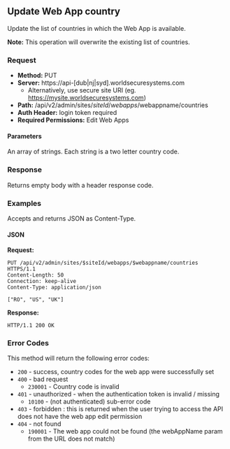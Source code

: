 ## Update Web App country

Update the list of countries in which the Web App is available.

**Note:** This operation will overwrite the existing list of countries.

### Request

* **Method:** PUT
* **Server:** https://api-[dub|nj|syd].worldsecuresystems.com
  * Alternatively, use secure site URI (eg. https://mysite.worldsecuresystems.com)
* **Path:** /api/v2/admin/sites/$siteId/webapps/$webappname/countries
* **Auth Header:** login token required
* **Required Permissions:** Edit Web Apps

#### Parameters ####

An array of strings. Each string is a two letter country code.

### Response

Returns empty body with a header response code.

### Examples

Accepts and returns JSON as Content-Type.

#### JSON

**Request:**
~~~
PUT /api/v2/admin/sites/$siteId/webapps/$webappname/countries HTTPS/1.1
Content-Length: 50
Connection: keep-alive
Content-Type: application/json
 
["RO", "US", "UK"]
~~~

**Response:**

~~~
HTTP/1.1 200 OK
~~~

### Error Codes

This method will return the following error codes:

* `200` - success, country codes for the web app were successfully set
* `400` - bad request
  * `230001` - Country code is invalid
* `401` - unauthorized - when the authentication token is invalid / missing
	* `10100` - (not authenticated) sub-error code
* `403` - forbidden : this is returned when the user trying to access the API does not have the web app edit permission
* `404` - not found
	* `190001` - The web app could not be found (the webAppName param from the URL does not match)
